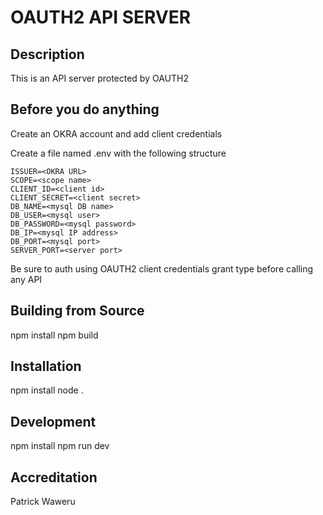 OAUTH2 API SERVER
==========================

Description
-----------
This is an API server protected by OAUTH2

Before you do anything
----------------------

Create an OKRA account and add client credentials

Create a file named .env with the following structure

```
ISSUER=<OKRA URL>
SCOPE=<scope name>
CLIENT_ID=<client id>
CLIENT_SECRET=<client secret>
DB_NAME=<mysql DB name>
DB_USER=<mysql user>
DB_PASSWORD=<mysql password>
DB_IP=<mysql IP address>
DB_PORT=<mysql port>
SERVER_PORT=<server port>

```

Be sure to auth using OAUTH2 client credentials grant type before calling any API

Building from Source
--------------------

npm install
npm build

Installation
------------

npm install
node .

Development
------------

npm install
npm run dev

Accreditation
-------------
Patrick Waweru
